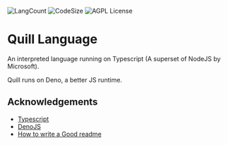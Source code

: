 
![LangCount](https://img.shields.io/github/languages/count/TheRealHiThere/Quill)
![CodeSize](https://img.shields.io/github/languages/code-size/TheRealHiThere/Quill)
![AGPL License](https://img.shields.io/github/contributors/TheRealHiThere/Quill)

# Quill Language

An interpreted language running on Typescript (A superset of NodeJS by Microsoft).

Quill runs on Deno, a better JS runtime.


## Acknowledgements

 - [Typescript](https://github.com/microsoft/TypeScript)
 - [DenoJS](https://deno.land/)
 - [How to write a Good readme](https://bulldogjob.com/news/449-how-to-write-a-good-readme-for-your-github-project)

